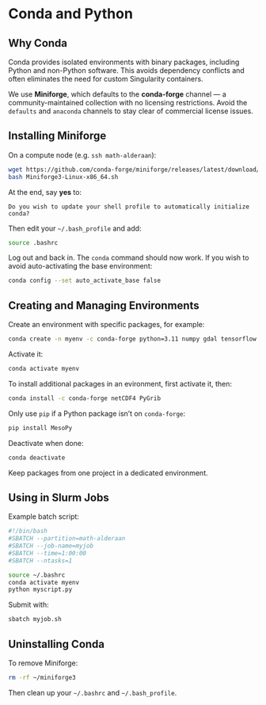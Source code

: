 # Conda and Python

## Why Conda

Conda provides isolated environments with binary packages, including Python and non-Python software. This avoids dependency conflicts and often eliminates the need for custom Singularity containers.

We use **Miniforge**, which defaults to the **conda-forge** channel — a community-maintained collection with no licensing restrictions. Avoid the `defaults` and `anaconda` channels to stay clear of commercial license issues.

## Installing Miniforge

On a compute node (e.g. `ssh math-alderaan`):

```bash
wget https://github.com/conda-forge/miniforge/releases/latest/download/Miniforge3-Linux-x86_64.sh
bash Miniforge3-Linux-x86_64.sh
```

At the end, say **yes** to:

```
Do you wish to update your shell profile to automatically initialize conda?
```

Then edit your `~/.bash_profile` and add:

```bash
source .bashrc
```

Log out and back in. The `conda` command should now work. If you wish to avoid auto-activating the base environment:

```bash
conda config --set auto_activate_base false
```

## Creating and Managing Environments

Create an environment with specific packages, for example:

```bash
conda create -n myenv -c conda-forge python=3.11 numpy gdal tensorflow openmpi
```

Activate it:

```bash
conda activate myenv
```

To install additional packages in an evironment, first activate it, then:

```bash
conda install -c conda-forge netCDF4 PyGrib
```

Only use `pip` if a Python package isn’t on `conda-forge`:

```bash
pip install MesoPy
```

Deactivate when done:

```bash
conda deactivate
```

Keep packages from one project in a dedicated environment.

## Using in Slurm Jobs

Example batch script:

```bash
#!/bin/bash
#SBATCH --partition=math-alderaan
#SBATCH --job-name=myjob
#SBATCH --time=1:00:00
#SBATCH --ntasks=1

source ~/.bashrc
conda activate myenv
python myscript.py
```

Submit with:

```bash
sbatch myjob.sh
```

## Uninstalling Conda

To remove Miniforge:

```bash
rm -rf ~/miniforge3
```

Then clean up your `~/.bashrc` and `~/.bash_profile`.

